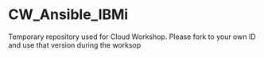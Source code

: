# CW_Ansible_IBMi

Temporary repository used for Cloud Workshop. 
Please fork to your own ID and use that version during the worksop
